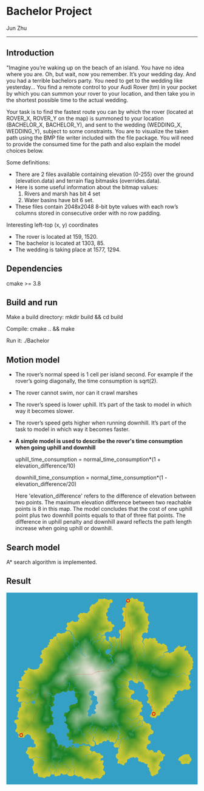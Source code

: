 # Bachelor Project

Jun Zhu

---

## Introduction

"Imagine you’re waking up on the beach of an island. You have no idea where you are. Oh, but wait, now you remember. It’s your wedding day. And you had a terrible bachelors party. You need to get to the wedding like yesterday… You find a remote control to your Audi Rover (tm) in your pocket by which you can summon your rover to your location, and then take you in the shortest possible time to the actual wedding.
 
Your task is to find the fastest route you can by which the rover (located at ROVER_X, ROVER_Y on the map) is summoned to your location (BACHELOR_X, BACHELOR_Y), and sent to the wedding (WEDDING_X, WEDDING_Y), subject to some constraints. You are to visualize the taken path using the BMP file writer included with the file package. You will need to provide the consumed time for the path and also explain the model choices below.
 
Some definitions:
 
- There are 2 files available containing elevation (0-255) over the ground (elevation.data) and terrain flag bitmasks (overrides.data). 
- Here is some useful information about the bitmap values:
  1. Rivers and marsh has bit 4 set
  2. Water basins have bit 6 set.
- These files contain 2048x2048 8-bit byte values with each row’s columns stored in consecutive order with no row padding.
 
Interesting left-top (x, y) coordinates
- The rover is located at 159, 1520.
- The bachelor is located at 1303, 85.
- The wedding is taking place at 1577, 1294.

## Dependencies

cmake >= 3.8

## Build and run

Make a build directory: mkdir build && cd build

Compile: cmake .. && make

Run it: ./Bachelor


## Motion model

- The rover’s normal speed is 1 cell per island second. For example if the rover’s going diagonally, the time consumption is sqrt(2). 
- The rover cannot swim, nor can it crawl marshes
- The rover’s speed is lower uphill. It’s part of the task to model in which way it becomes slower.
- The rover’s speed gets higher when running downhill. It’s part of the task to model in which way it becomes faster.
- **A simple model is used to describe the rover's time consumption when going uphill and downhill**
  
  uphill_time_consumption = normal_time_consumption*(1 + elevation_difference/10)
  
  downhill_time_consumption = normal_time_consumption*(1 - elevation_difference/20)
  
  Here 'elevation_difference' refers to the difference of elevation between two points. The maximum elevation difference between two reachable points is 8 in this map. The model concludes that the cost of one uphill point plus two downhill points equals to that of three flat points. The difference in uphill penalty and downhill award reflects the path length increase when going uphill or downhill.

## Search model

A* search algorithm is implemented.

## Result

![](output/output.png)